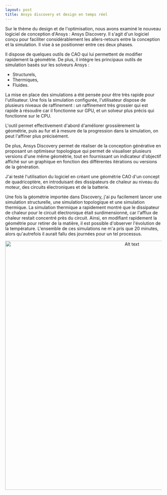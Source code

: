 ```yaml
---
layout: post
title: Ansys discovery et design en temps réel
---
```


Sur le thème du design et de l'optimisation, nous avons examiné le nouveau logiciel de conception d'Ansys : Ansys Discovery. Il s'agit d'un logiciel conçu pour faciliter considérablement les allers-retours entre la conception et la simulation. Il vise à se positionner entre ces deux phases.


Il dispose de quelques outils de CAO qui lui permettent de modifier rapidement la géométrie. De plus, il intègre les principaux outils de simulation basés sur les solveurs Ansys :
- Structurels,
- Thermiques,
- Fluides.

La mise en place des simulations a été pensée pour être très rapide pour l'utilisateur. Une fois la simulation configurée, l'utilisateur dispose de plusieurs niveaux de raffinement : un raffinement très grossier qui est rapide à résoudre car il fonctionne sur GPU, et un solveur plus précis qui fonctionne sur le CPU.


L'outil permet effectivement d'abord d'améliorer grossièrement la géométrie, puis au fur et à mesure de la progression dans la simulation, on peut l'affiner plus précisément.


De plus, Ansys Discovery permet de réaliser de la conception générative en proposant un optimiseur topologique qui permet de visualiser plusieurs versions d'une même géométrie, tout en fournissant un indicateur d'objectif affiché sur un graphique en fonction des différentes itérations ou versions de la génération.


J'ai testé l'utilisation du logiciel en créant une géométrie CAO d'un concept de quadricoptère, en introduisant des dissipateurs de chaleur au niveau du moteur, des circuits électroniques et de la batterie.


Une fois la géométrie importée dans Discovery, j'ai pu facilement lancer une simulation structurelle, une simulation topologique et une simulation thermique. La simulation thermique a rapidement montré que le dissipateur de chaleur pour le circuit électronique était surdimensionné, car l'afflux de chaleur restait concentré près du circuit. Ainsi, en modifiant rapidement la géométrie pour retirer de la matière, il est possible d'observer l'évolution de la température. L'ensemble de ces simulations ne m'a pris que 20 minutes, alors qu'autrefois il aurait fallu des journées pour un tel processus.

<p align="center">
  <img src="../../../images/ansys-discovery-2.png" alt="Alt text" width="800"  />
</p>